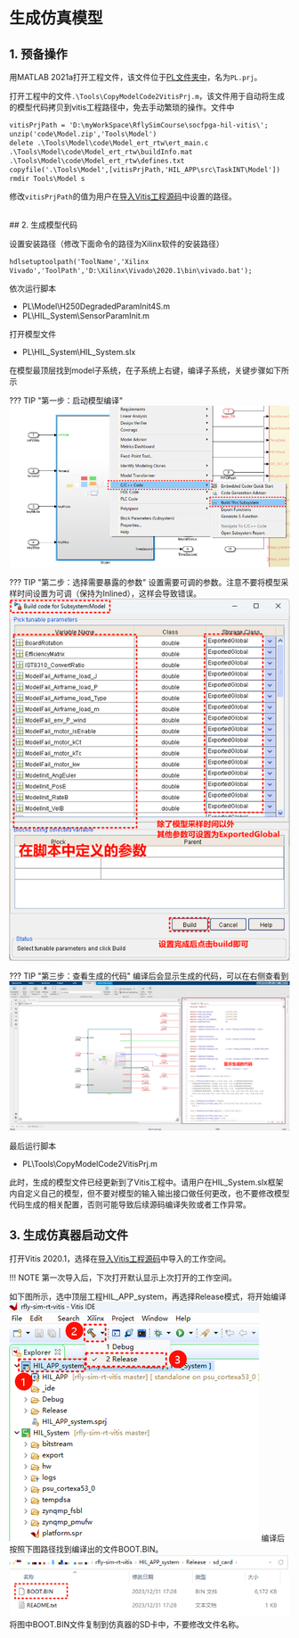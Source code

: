 # 生成仿真模型


## 1. 预备操作

用MATLAB 2021a打开工程文件，该文件位于[PL文件夹中](../dev_manual/envConfig.md#3)，名为`PL.prj`。

打开工程中的文件`.\Tools\CopyModelCode2VitisPrj.m`，该文件用于自动将生成的模型代码拷贝到vitis工程路径中，免去手动繁琐的操作。文件中
```
vitisPrjPath = 'D:\myWorkSpace\RflySimCourse\socfpga-hil-vitis\';
unzip('code\Model.zip','Tools\Model')
delete .\Tools\Model\code\Model_ert_rtw\ert_main.c  .\Tools\Model\code\Model_ert_rtw\buildInfo.mat  .\Tools\Model\code\Model_ert_rtw\defines.txt
copyfile('.\Tools\Model',[vitisPrjPath,'HIL_APP\src\TaskINT\Model'])
rmdir Tools\Model s
```
修改`vitisPrjPath`的值为用户在[导入Vitis工程源码](../dev_manual/envConfig.md#2-vitis)中设置的路径。

<br/>
## 2. 生成模型代码

设置安装路径（修改下面命令的路径为Xilinx软件的安装路径）
```
hdlsetuptoolpath('ToolName','Xilinx Vivado','ToolPath','D:\Xilinx\Vivado\2020.1\bin\vivado.bat');  
```

依次运行脚本

- PL\Model\H250DegradedParamInit4S.m
- PL\HIL_System\SensorParamInit.m

打开模型文件

- PL\HIL_System\HIL_System.slx

在模型最顶层找到model子系统，在子系统上右键，编译子系统，关键步骤如下所示

??? TIP "第一步：启动模型编译"
	![](../img-large/buildmodel.png)

??? TIP "第二步：选择需要暴露的参数"
	设置需要可调的参数。注意不要将模型采样时间设置为可调（保持为Inlined），这样会导致错误。
	![](../img-large/buildmodel2.png)

??? TIP "第三步：查看生成的代码"
	编译后会显示生成的代码，可以在右侧查看到
	![](../img-large/buildmodel3.png)

最后运行脚本

- PL\Tools\CopyModelCode2VitisPrj.m

此时，生成的模型文件已经更新到了Vitis工程中。请用户在HIL_System.slx框架内自定义自己的模型，但不要对模型的输入输出接口做任何更改，也不要修改模型代码生成的相关配置，否则可能导致后续源码编译失败或者工作异常。

## 3. 生成仿真器启动文件

打开Vitis 2020.1，选择在[导入Vitis工程源码](../dev_manual/envConfig.md#2-vitis)中导入的工作空间。

!!! NOTE 
	第一次导入后，下次打开默认显示上次打开的工作空间。

如下图所示，选中顶层工程HIL_APP_system，再选择Release模式，将开始编译
![](../img-large/vitis_build1.png)
编译后按照下图路径找到编译出的文件BOOT.BIN。
![](../img-large/vitis_build2.png)
将图中BOOT.BIN文件复制到仿真器的SD卡中，不要修改文件名称。